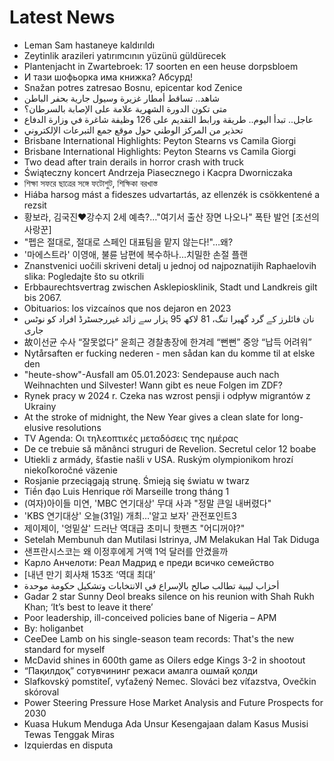 # Latest News
-  Leman Sam hastaneye kaldırıldı
-  Zeytinlik arazileri yatırımcının yüzünü güldürecek
-  Plantenjacht in Zwartebroek: 17 soorten en een heuse dorpsbloem
-  И тази шофьорка има книжка? Абсурд!
-  Snažan potres zatresao Bosnu, epicentar kod Zenice
-  شاهد.. تساقط أمطار غزيرة وسيول جارية بحفر الباطن
-  متى تكون الدورة الشهرية علامة على الإصابة بالسرطان؟
-  عاجل.. تبدأ اليوم.. طريقة ورابط التقديم على 126 وظيفة شاغرة في وزارة الدفاع
-  تحذير من المركز الوطني حول موقع جمع التبرعات الإلكتروني
-  Brisbane International Highlights: Peyton Stearns vs Camila Giorgi
-  Brisbane International Highlights: Peyton Stearns vs Camila Giorgi
-  Two dead after train derails in horror crash with truck
-  Świąteczny koncert Andrzeja Piasecznego i Kacpra Dworniczaka
-  শিক্ষা সফরে ছাত্রের সঙ্গে ফটোশুট, শিক্ষিকা বরখাস্ত
-  Hiába harsog mást a fideszes udvartartás, az ellenzék is csökkentené a rezsit
-  황보라, 김국진♥강수지 2세 예측?…"여기서 출산 장면 나오나" 폭탄 발언 [조선의 사랑꾼]
-  "펩은 절대로, 절대로 스페인 대표팀을 맡지 않는다!"…왜?
-  '마에스트라' 이영애, 불륜 남편에 복수하나…치밀한 손절 플랜
-  Znanstvenici uočili skriveni detalj u jednoj od najpoznatijih Raphaelovih slika: Pogledajte što su otkrili
-  Erbbaurechtsvertrag zwischen Asklepiosklinik, Stadt und Landkreis gilt bis 2067.
-  Obituarios: los vizcaínos que nos dejaron en 2023
-  نان فائلرز کے گرد گھیرا تنگ، 81 لاکھ 95 ہزار سے زائد غیررجسٹرڈ افراد کو نوٹس جاری
-  故이선균 수사 “잘못없다” 윤희근 경찰총장에 한겨레 “뻔뻔” 중앙 “납득 어려워”
-  Nytårsaften er fucking nederen - men sådan kan du komme til at elske den
-  "heute-show"-Ausfall am 05.01.2023: Sendepause auch nach Weihnachten und Silvester! Wann gibt es neue Folgen im ZDF?
-  Rynek pracy w 2024 r. Czeka nas wzrost pensji i odpływ migrantów z Ukrainy
-  At the stroke of midnight, the New Year gives a clean slate for long-elusive resolutions
-  TV Agenda: Οι τηλεοπτικές μεταδόσεις της ημέρας
-  De ce trebuie să mănânci struguri de Revelion. Secretul celor 12 boabe
-  Utiekli z armády, šťastie našli v USA. Ruským olympionikom hrozí niekoľkoročné väzenie
-  Rosjanie przeciągają strunę. Śmieją się światu w twarz
-  Tiền đạo Luis Henrique rời Marseille trong tháng 1
-  (여자)아이들 미연, 'MBC 연기대상' 무대 사과 "정말 큰일 내버렸다"
-  'KBS 연기대상' 오늘(31일) 개최…'알고 보자' 관전포인트3
-  제이제이, '엉밑살' 드러난 역대급 초미니 핫팬츠 "어디꺼야?"
-  Setelah Membunuh dan Mutilasi Istrinya, JM Melakukan Hal Tak Diduga
-  샌프란시스코는 왜 이정후에게 거액 1억 달러를 안겼을까
-  Карло Анчелоти: Реал Мадрид е преди всичко семейство
-  [내년 만기 회사채 153조 ‘역대 최대’
-  أحزاب ليبية تطالب صالح بالإسراع في الانتخابات وتشكيل حكومة موحدة
-  Gadar 2 star Sunny Deol breaks silence on his reunion with Shah Rukh Khan; ‘It’s best to leave it there’
-  Poor leadership, ill-conceived policies bane of Nigeria – APM
-  By: holiganbet
-  CeeDee Lamb on his single-season team records: That's the new standard for myself
-  McDavid shines in 600th game as Oilers edge Kings 3-2 in shootout
-  “Пақилдоқ” сотувчининг режаси амалга ошмай қолди
-  Slafkovský pomstiteľ, vyťažený Nemec. Slováci bez víťazstva, Ovečkin skóroval
-  Power Steering Pressure Hose Market Analysis and Future Prospects for 2030
-  Kuasa Hukum Menduga Ada Unsur Kesengajaan dalam Kasus Musisi Tewas Tenggak Miras
-  Izquierdas en disputa
